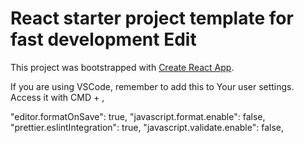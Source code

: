 # React starter project template for fast development Edit

This project was bootstrapped with [Create React App](https://github.com/facebookincubator/create-react-app).

If you are using VSCode, remember to add this to Your user settings. Access it with CMD + ,

"editor.formatOnSave": true,
"javascript.format.enable": false,
"prettier.eslintIntegration": true,
"javascript.validate.enable": false,
